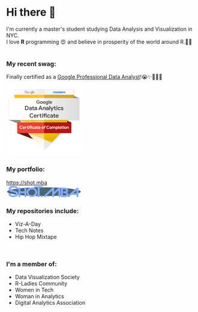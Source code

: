 <!--![](SHOKOLATTE-lb-fix.png) -->


# Hi there 👋

I'm currently a master's student studying Data Analysis and Visualization in NYC.<br>
I love **R** programming 😍 and believe in prosperity of the world around R.💪🤓<br>
<br>

### My recent swag: 
Finally certified as a <a href = "https://www.credly.com/go/jOICa2ip">Google Professional Data Analyst</a>!😭✨🥳🎉🎉<br>
<a href = "https://www.credly.com/go/jOICa2ip"><img src = "https://raw.githubusercontent.com/ShokoLocoMocco/ShokoLocoMocco/main/google-data-analytics-certificate.2.png" width=200></a><br>



### My portfolio: 
https://shot.mba<br>
<a href = "https://shot.mba"><img src = "https://raw.githubusercontent.com/ShokoLocoMocco/ShokoLocoMocco/main/shot.mba_logo.png" width=200></a>
<br>
### My repositories include:
- Viz-A-Day
- Tech Notes
- Hip Hop Mixtape


<br>

### I'm a member of:
- Data Visualization Society
- R-Ladies Community
- Women in Tech
- Woman in Analytics
- Digital Analytics Association

<!--
**ShokoLocoMocco/ShokoLocoMocco** is a ✨ _special_ ✨ repository because its `README.md` (this file) appears on your GitHub profile.

Here are some ideas to get you started:

- 🔭 I’m currently working on ...
- 🌱 I’m currently learning ...
- 👯 I’m looking to collaborate on ...
- 🤔 I’m looking for help with ...
- 💬 Ask me about ...
- 📫 How to reach me: ...
- 😄 Pronouns: ...
- ⚡ Fun fact: ...
-->
